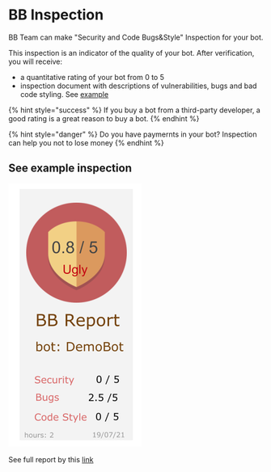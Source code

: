 # BB Inspection

BB Team can make "Security and Code Bugs&Style" Inspection for your bot.

This inspection is an indicator of the quality of your bot. After verification, you will receive:

* a quantitative rating of your bot from 0 to 5
* inspection document with descriptions of vulnerabilities, bugs and bad code styling. See [example](https://docs.google.com/document/d/16QCbOTo_c02Gra9zBknFAR5zxtFiKSXmcL5_9iA_RAU/edit#)

{% hint style="success" %}
If you buy a bot from a third-party developer, a good rating is a great reason to buy a bot.
{% endhint %}

{% hint style="danger" %}
Do you have paymernts in your bot? Inspection can help you not to lose money
{% endhint %}

## See example inspection

![](.gitbook/assets/image%20%2821%29.png)

See full report by this [link](https://docs.google.com/document/d/16QCbOTo_c02Gra9zBknFAR5zxtFiKSXmcL5_9iA_RAU/edit#)

